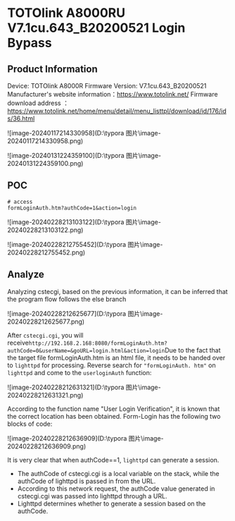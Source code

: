 # TOTOlink A8000RU V7.1cu.643_B20200521 Login Bypass

## Product Information

Device: TOTOlink A8000R
Firmware Version: V7.1cu.643_B20200521
Manufacturer's website information：https://www.totolink.net/
Firmware download address ：https://www.totolink.net/home/menu/detail/menu_listtpl/download/id/176/ids/36.html

![image-20240117214330958](D:\typora 图片\image-20240117214330958.png)

![image-20240131224359100](D:\typora 图片\image-20240131224359100.png)

## POC

```url
# access
formLoginAuth.htm?authCode=1&action=login
```

![image-20240228213103122](D:\typora 图片\image-20240228213103122.png)

![image-20240228212755452](D:\typora 图片\image-20240228212755452.png)

## Analyze

Analyzing cstecgi, based on the previous information, it can be inferred that the program flow follows the else branch

![image-20240228212625677](D:\typora 图片\image-20240228212625677.png)

After `cstecgi.cgi`, you will receive` http://192.168.2.168:8080/formLoginAuth.htm?authCode=0&userName=&goURL=login.html&action=login `Due to the fact that the target file formLoginAuth.htm is an html file, it needs to be handed over to `lighttpd` for processing. Reverse search for `"formLoginAuth. htm"` on `lighttpd` and come to the `userloginAuth` function:

![image-20240228212631321](D:\typora 图片\image-20240228212631321.png)

According to the function name "User Login Verification", it is known that the correct location has been obtained. Form-Login has the following two blocks of code:

![image-20240228212636909](D:\typora 图片\image-20240228212636909.png)

It is very clear that when authCode==1, `lighttpd` can generate a session.

- The authCode of cstecgi.cgi is a local variable on the stack, while the authCode of lighttpd is passed in from the URL.
- According to this network request, the authCode value generated in cstecgi.cgi was passed into lighttpd through a URL.
- Lighttpd determines whether to generate a session based on the authCode.